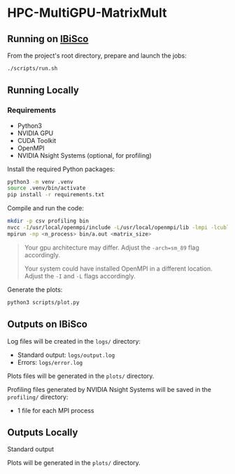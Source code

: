 # HPC-MultiGPU-MatrixMult

## Running on [IBiSco](https://ibiscohpc-wiki.scope.unina.it/)

From the project's root directory, prepare and launch the jobs:

```bash
./scripts/run.sh
```

## Running Locally

### Requirements
- Python3
- NVIDIA GPU
- CUDA Toolkit
- OpenMPI
- NVIDIA Nsight Systems (optional, for profiling)

Install the required Python packages:
```bash
python3 -m venv .venv
source .venv/bin/activate
pip install -r requirements.txt
```

Compile and run the code:

```bash
mkdir -p csv profiling bin
nvcc -I/usr/local/openmpi/include -L/usr/local/openmpi/lib -lmpi -lcublas -lm -arch=sm_89 src/main.cu src/utils.cu src/phpc_matrix_operations.cu -o bin/a.out
mpirun -np <n_process> bin/a.out <matrix_size>
```

> Your gpu architecture may differ. Adjust the `-arch=sm_89` flag accordingly.
> 
> Your system could have installed OpenMPI in a different location. Adjust the `-I` and `-L` flags accordingly.

Generate the plots:
```bash
python3 scripts/plot.py
```

## Outputs on IBiSco

Log files will be created in the `logs/` directory:
-   Standard output: `logs/output.log`
-   Errors: `logs/error.log`

Plots files will be generated in the `plots/` directory.

Profiling files generated by NVIDIA Nsight Systems will be saved in the `profiling/` directory:
-   1 file for each MPI process

## Outputs Locally

Standard output

Plots will be generated in the `plots/` directory.